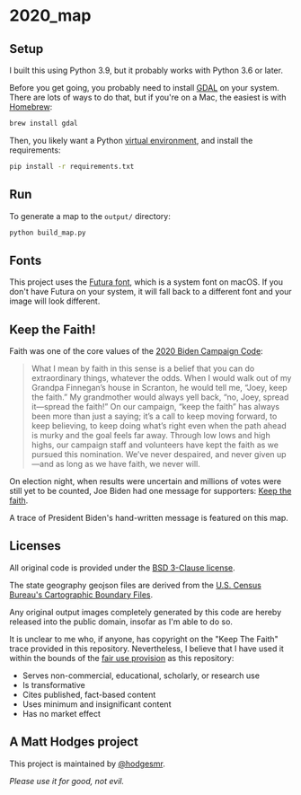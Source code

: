# 2020_map

## Setup

I built this using Python 3.9, but it probably works with Python 3.6 or later.

Before you get going, you probably need to install [GDAL](https://gdal.org/) on your system. There are lots of ways to do that, but if you're on a Mac, the easiest is with [Homebrew](https://brew.sh/):

```sh
brew install gdal
```

Then, you likely want a Python [virtual environment](https://docs.python.org/3/library/venv.html), and install the requirements:

```sh
pip install -r requirements.txt
```

## Run

To generate a map to the `output/` directory:

```sh
python build_map.py
```

## Fonts

This project uses the [Futura font](https://github.com/hodgesmr/2020_map/blob/main/build_map.py#L88), which is a system font on macOS. If you don't have Futura on your system, it will fall back to a different font and your image will look different.

## Keep the Faith!

Faith was one of the core values of the [2020 Biden Campaign Code](https://web.archive.org/web/20201102041950/https://joebiden.com/joes-codes/):

>What I mean by faith in this sense is a belief that you can do extraordinary things, whatever the odds. When I would walk out of my Grandpa Finnegan’s house in Scranton, he would tell me, “Joey, keep the faith.” My grandmother would always yell back, “no, Joey, spread it—spread the faith!” On our campaign, “keep the faith” has always been more than just a saying; it’s a call to keep moving forward, to keep believing, to keep doing what’s right even when the path ahead is murky and the goal feels far away. Through low lows and high highs, our campaign staff and volunteers have kept the faith as we pursued this nomination. We’ve never despaired, and never given up—and as long as we have faith, we never will.

On election night, when results were uncertain and millions of votes were still yet to be counted, Joe Biden had one message for supporters: [Keep the faith](https://twitter.com/JoeBiden/status/1323865811031785472).

A trace of President Biden's hand-written message is featured on this map.

## Licenses

All original code is provided under the [BSD 3-Clause license](https://github.com/hodgesmr/2020_map/blob/master/LICENSE).

The state geography geojson files are derived from the [U.S. Census Bureau's Cartographic Boundary Files](https://www.census.gov/geographies/mapping-files/time-series/geo/carto-boundary-file.html).

Any original output images completely generated by this code are hereby released into the public domain, insofar as I'm able to do so.

It is unclear to me who, if anyone, has copyright on the "Keep The Faith" trace provided in this repository. Nevertheless, I believe that I have used it within the bounds of the [fair use provision](https://www.law.cornell.edu/uscode/text/17/107) as this repository:

* Serves non-commercial, educational, scholarly, or research use
* Is transformative
* Cites published, fact-based content
* Uses minimum and insignificant content
* Has no market effect

## A Matt Hodges project

This project is maintained by [@hodgesmr](http://twitter.com/hodgesmr).

_Please use it for good, not evil._
